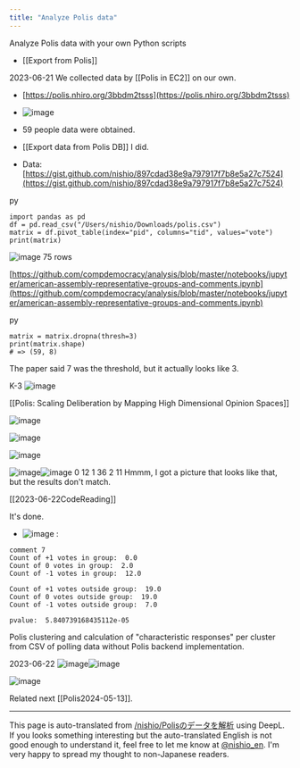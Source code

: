 ```yaml
---
title: "Analyze Polis data"
---
```


Analyze Polis data with your own Python scripts
- [[Export from Polis]]

2023-06-21
We collected data by [[Polis in EC2]] on our own.
- [https://polis.nhiro.org/3bbdm2tsss](https://polis.nhiro.org/3bbdm2tsss)
- ![image](https://gyazo.com/41dbf7cf1ac885827d28dc9bbbae9d20/thumb/1000)
- 59 people data were obtained.

- [[Export data from Polis DB]] I did.
- Data: [https://gist.github.com/nishio/897cdad38e9a797917f7b8e5a27c7524](https://gist.github.com/nishio/897cdad38e9a797917f7b8e5a27c7524)

py

```
import pandas as pd
df = pd.read_csv("/Users/nishio/Downloads/polis.csv")
matrix = df.pivot_table(index="pid", columns="tid", values="vote")
print(matrix)
```


![image](https://gyazo.com/e08623d52b83779b1db863dfb491d2c9/thumb/1000)
75 rows

[https://github.com/compdemocracy/analysis/blob/master/notebooks/jupyter/american-assembly-representative-groups-and-comments.ipynb](https://github.com/compdemocracy/analysis/blob/master/notebooks/jupyter/american-assembly-representative-groups-and-comments.ipynb)

py

```
matrix = matrix.dropna(thresh=3)
print(matrix.shape)
# => (59, 8)
```

The paper said 7 was the threshold, but it actually looks like 3.

K-3
![image](https://gyazo.com/02458b971fbad2068ab060ce0575a508/thumb/1000)

[[Polis: Scaling Deliberation by Mapping High Dimensional Opinion Spaces]]

![image](https://gyazo.com/024b99a6ea894895dc345ffb441bff82/thumb/1000)

![image](https://gyazo.com/39b7589b772d69ec0f047da7daa3a5e0/thumb/1000)

![image](https://gyazo.com/26de6308bf8b358fad9a85c240c925c2/thumb/1000)

![image](https://gyazo.com/2828ca1c6ea1d4eab64c78677cd05ac0/thumb/1000)![image](https://gyazo.com/41dbf7cf1ac885827d28dc9bbbae9d20/thumb/1000)
0 12
1 36
2 11
Hmmm, I got a picture that looks like that, but the results don't match.

[[2023-06-22CodeReading]]

It's done.
- ![image](https://gyazo.com/8a746a484dff28c8c0971b0b0207b3cb/thumb/1000)
:

```
comment 7
Count of +1 votes in group:  0.0
Count of 0 votes in group:  2.0
Count of -1 votes in group:  12.0
 
Count of +1 votes outside group:  19.0
Count of 0 votes outside group:  19.0
Count of -1 votes outside group:  7.0
 
pvalue:  5.840739168435112e-05
```

Polis clustering and calculation of "characteristic responses" per cluster from CSV of polling data without Polis backend implementation.

2023-06-22
![image](https://gyazo.com/f3fec605e6fa35612f21ad1a1c3cd461/thumb/1000)![image](https://gyazo.com/41dbf7cf1ac885827d28dc9bbbae9d20/thumb/1000)

![image](https://gyazo.com/f6e42bdef2612da442f54e526178edba/thumb/1000)

Related next [[Polis2024-05-13]].

---
This page is auto-translated from [/nishio/Polisのデータを解析](https://scrapbox.io/nishio/Polisのデータを解析) using DeepL. If you looks something interesting but the auto-translated English is not good enough to understand it, feel free to let me know at [@nishio_en](https://twitter.com/nishio_en). I'm very happy to spread my thought to non-Japanese readers.